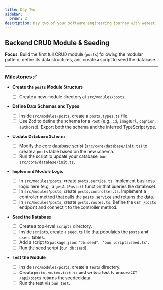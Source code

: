 ```yaml
---
title: Day Two
sidebar:
  order: 2
description: Day two of your software engineering journey with webeet.
---
```


## Backend CRUD Module & Seeding

**Focus**: Build the first full CRUD module (`posts`) following the modular pattern, define its data structures, and create a script to seed the database.

---

### Milestones ✅

- **Create the `posts` Module Structure**

  - [ ] Create a new module directory at `src/modules/posts`.

- **Define Data Schemas and Types**

  - [ ] Inside `src/modules/posts`, create a `posts.types.ts` file.
  - [ ] Use Zod to define the schema for a `Post` (e.g., `id`, `imageUrl`, `caption`, `authorId`). Export both the schema and the inferred TypeScript type.

- **Update Database Schema**

  - [ ] Modify the core database script (`src/core/database/init.ts`) to create a `posts` table based on the new schema.
  - [ ] Run the script to update your database: `bun src/core/database/init.ts`.

- **Implement Module Logic**

  - [ ] In `src/modules/posts`, create `posts.service.ts`. Implement business logic here (e.g., a `getAllPosts()` function that queries the database).
  - [ ] In `src/modules/posts`, create `posts.controller.ts`. Implement a controller method that calls the `posts.service` and returns the data.
  - [ ] In `src/modules/posts`, create `posts.routes.ts`. Define the `GET /posts` endpoint and connect it to the controller method.

- **Seed the Database**

  - [ ] Create a top-level `scripts` directory.
  - [ ] Inside `scripts`, create a `seed.ts` file that populates the `posts` and `users` tables.
  - [ ] Add a script to `package.json`: `"db:seed": "bun scripts/seed.ts"`.
  - [ ] Run the seed script (`bun db:seed`).

- **Test the Module**
  - [ ] Inside `src/modules/posts`, create a `tests` directory.
  - [ ] Create `posts.routes.test.ts` and write a test to ensure `GET /api/posts` returns the seeded data.
  - [ ] Run the test via `bun test`.
